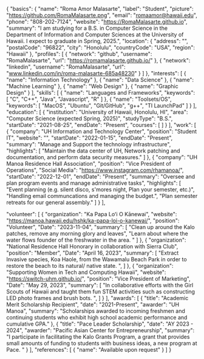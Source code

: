 {
  "basics": {
    "name": "Roma Amor Malasarte",
    "label": "Student",
    "picture": "https://github.com/RomaMalasarte.png",
    "email": "romaamor@hawaii.edu",
    "phone": "808-202-7124",
    "website": "https://RomaMalasarte.github.io",
    "summary": "I am studying for a B.S. in Computer Science in the Department of Information and Computer Sciences at the University of Hawaii. I expect to graduate in Spring, 2025.",
    "location": { "address": "", "postalCode": "96822", "city": "Honolulu", "countryCode": "USA", "region": "Hawaii" },
    "profiles": [
      { "network": "github", "username": "RomaMalasarte", "url": "https://romamalasarte.github.io/" },
      { "network": "linkedin", "username": "RomaMalasarte", "url": "www.linkedin.com/in/roma-malasarte-685a48230" }
    ]
  },
  "interests": [
    { "name": "Information Technology" },
    { "name": "Data Science" },
    { "name": "Machine Learning" },
    { "name": "Web Design" },
    { "name": "Graphic Design" }
  ],
  "skills": [
    {
      "name": "Languages and Frameworks",
      "keywords": [ "C", "C++", "Java", "Javascript", "R" ]
    },
    {
      "name": "Toolsets/OS",
      "keywords": [ "MacOS", "Ubuntu", "Git/GitHub", "g++", "TI LaunchPad" ]
    }
  ],
  "education": [
    {
      "institution": "University of Hawaii, Honolulu, HI",
      "area": "Computer Science (expected Spring, 2025)",
      "studyType": "B.S.",
      "startDate": "2021-08-25",
      "endDate": "Present",
      "courses": [
      ]
    }
  ],
  "work": [
    {
      "company": "UH Information and Technology Center",
      "position": "Student IT",
      "website": "",
      "startDate": "2022-01-15",
      "endDate": "Present",
      "summary": "Manage and Support the technology infrastructure",
      "highlights": [
        "Maintain the data center of UH, Network patching and documentation, and perform data security measures."
      ]
    },
    {
      "company": "UH Manoa Residence Hall Association",
      "position": "Vice President of Operations",
      "Social Media": "https://www.instagram.com/rhamanoa/",
      "startDate": "2022-12-01",
      "endDate": "Present",
      "summary": "Oversee and plan program events and manage administrative tasks",
      "highlights": [
        "Event planning (e.g. silent disco, s'mores night, Plan your semester, etc.)",
        "Handling email communcations and managing the budget.",
        "Plan semester retreats for our general assembly."
      ]
    }
  ],
  
  "volunteer": [
    {
      "organization": "Ka Papa Loʻi O Kānewai",
      "website": "https://manoa.hawaii.edu/hshk/ka-papa-loi-o-kanewai/",
      "position": "Volunteer",
      "Date": "2023-11-04",
      "summary": [
        "Clean up around the Kalo patches, remove any morning glory and leaves",
        "Learn about where the water flows founder of the freshwater in the area. "
      ]
    },
    {
      "organization": "National Residence Hall Honorary in collaboration with Sierra Club",
      "position": "Member",
      "Date": "April 16, 2023",
      "summary": [
      "Extract Invasive species, Koa Haole, from the Wawamalu Beach Park in order to restore the beach to its natural/ native state. ",
      ]
    }, 
    {
      "organization": "Supporting Women in Tech and Computing Hawaii",
      "website": "https://switch-uhm.github.io/",
      "position": "Vice President of Marketing",
      "Date": "May 29, 2023",
      "summary": [ "In collaborative efforts with the Girl Scouts of Hawaii and taught them fun STEM activities such as constructing LED photo frames and brush bots.
",
      ]
    }
  ],
  "awards": [
    {
      "title": "Academic Merit Scholarship Recipient",
      "date": "2021-Present",
      "awarder": "UH Manoa",
      "summary": "Scholarships awarded to incoming freshmen and continuing students who exhibit high school academic performance and cumulative GPA."
    },
    {
      "title": "Pace Leader Scholarship",
      "date": "AY 2023 - 2024",
      "awarder": "Pacific Asian Center for Entrepreneurship",
      "summary": "I participate in facilitating the Kalo Grants Program, a grant that provides small amounts of funding to students with business ideas, a new program at Pace. "
    }
  ],
  "references": [
    {
      "name": "Available upon request"
    }
  ]
}
